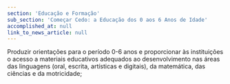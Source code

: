 ```yaml
---
section: 'Educação e Formação'
sub_section: 'Começar Cedo: a Educação dos 0 aos 6 Anos de Idade'
accomplished_at: null
link_to_news_article: null
---
```


Produzir orientações para o período 0-6 anos e proporcionar às instituições o acesso a materiais educativos adequados ao desenvolvimento nas áreas das linguagens (oral, escrita, artísticas e digitais), da matemática, das ciências e da motricidade;